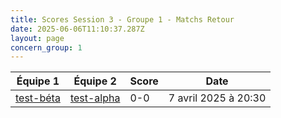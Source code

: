 ```yaml
---
title: Scores Session 3 - Groupe 1 - Matchs Retour
date: 2025-06-06T11:10:37.287Z
layout: page
concern_group: 1
---
```




| Équipe 1 | Équipe 2 | Score | Date |
|----------|----------|-------|------|
| [test-béta](/teams/test-béta) | [test-alpha](/teams/test-alpha) | 0-0 | 7 avril 2025 à 20:30 |
